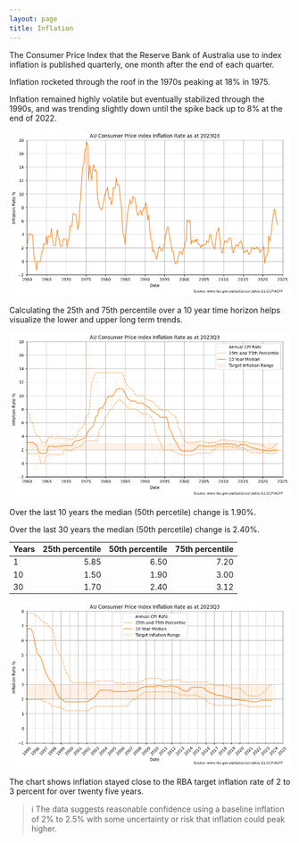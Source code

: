 ```yaml
---
layout: page
title: Inflation
---
```


The Consumer Price Index that the Reserve Bank of Australia use to index inflation is published quarterly, one month after the end of each quarter.

Inflation rocketed through the roof in the 1970s peaking at 18% in 1975. 

Inflation remained highly volatile but eventually stabilized through the 1990s, and was trending slightly down until the spike back up to 8% at the end of 2022.


    
![png](images/inflation_7_0.png)
    




Calculating the 25th and 75th percentile over a 10 year time horizon helps visualize the lower and upper long term trends.




    
![png](images/inflation_13_0.png)
    




Over the last 10 years the median (50th percetile) change is 1.90%.

Over the last 30 years the median (50th percetile) change is 2.40%.

| Years | 25th percentile | 50th percentile | 75th percentile |
|-------|-----:|-----:|-----:|
| 1     | 5.85 | 6.50 | 7.20 |
| 10    | 1.50 | 1.90 | 3.00 |
| 30    | 1.70 | 2.40 | 3.12 |





    
![png](images/inflation_15_0.png)
    


The chart shows inflation stayed close to the RBA target inflation rate of 2 to 3 percent for over twenty five years.

> ℹ The data suggests reasonable confidence using a baseline inflation of 2% to 2.5% with some uncertainty or risk that inflation could peak higher.
